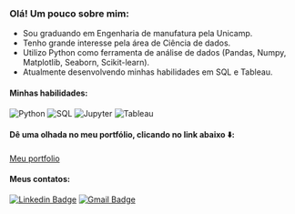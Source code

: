 ### Olá! Um pouco sobre mim:

- Sou graduando em Engenharia de manufatura pela Unicamp.
- Tenho grande interesse pela área de Ciência de dados.
- Utilizo Python como ferramenta de análise de dados (Pandas, Numpy, Matplotlib, Seaborn, Scikit-learn). 
- Atualmente desenvolvendo minhas habilidades em SQL e Tableau.

#### Minhas habilidades:
![Python](https://img.shields.io/badge/python%20-%2314354C.svg?&style=for-the-badge&logo=python&logoColor=white
)
![SQL](https://img.shields.io/badge/postgres-%23316192.svg?&style=for-the-badge&logo=postgresql&logoColor=white
)
![Jupyter](https://img.shields.io/badge/Jupyter%20-%23F37626.svg?&style=for-the-badge&logo=Jupyter&logoColor=white
)
![Tableau](https://img.shields.io/badge/Tableau%20-%23F37626.svg?&style=for-the-badge&logo=Tableau&logoColor=white
)

#### Dê uma olhada no meu portfólio, clicando no link abaixo ⬇️:
[Meu portfolio](https://github.com/BrunoMO47/Projetos_pessoais)

#### Meus contatos:

[![Linkedin Badge](https://img.shields.io/badge/linkedin-%230077B5.svg?&style=for-the-badge&logo=linkedin&logoColor=white)](https://www.linkedin.com/in/bruno-massaki-ozaki-3821b0124/)
[![Gmail Badge](https://img.shields.io/badge/gmail-%23D14836.svg?&style=for-the-badge&logo=gmail&logoColor=white)](mailto:bruno.m.ozaki@gmail.com)

